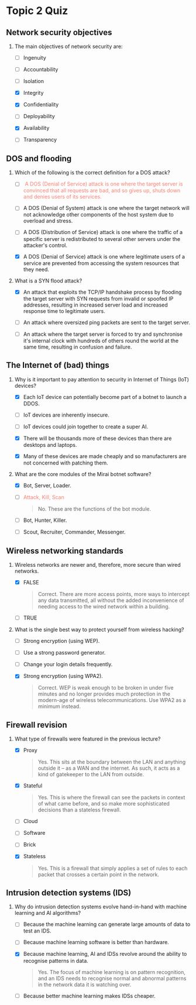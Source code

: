 # Topic 2 Quiz

## Network security objectives

1. The main objectives of network security are:

   - [ ] Ingenuity

   - [ ] Accountability

   - [ ] Isolation

   - [x] Integrity

   - [x] Confidentiality

   - [ ] Deployability

   - [x] Availability

   - [ ] Transparency

## DOS and flooding

1. Which of the following is the correct definition for a DOS attack?

   - [ ] <span style="color:salmon"> A DOS (Denial of Service) attack is one where the target server is convinced that all requests are bad, and so gives up, shuts down and denies users of its services. </span>

   - [ ] A DOS (Denial of System) attack is one where the target network will not acknowledge other components of the host system due to overload and stress.

   - [ ] A DOS (Distribution of Service) attack is one where the traffic of a specific server is redistributed to several other servers under the attacker's control.

   - [x] A DOS (Denial of Service) attack is one where legitimate users of a service are prevented from accessing the system resources that they need.

2. What is a SYN flood attack?

   - [x] An attack that exploits the TCP/IP handshake process by flooding the target server with SYN requests from invalid or spoofed IP addresses, resulting in increased server load and increased response time to legitimate users.

   - [ ] An attack where oversized ping packets are sent to the target server.

   - [ ] An attack where the target server is forced to try and synchronise it's internal clock with hundreds of others round the world at the same time, resulting in confusion and failure.

## The Internet of (bad) things

1. Why is it important to pay attention to security in Internet of Things (IoT) devices?

   - [x] Each IoT device can potentially become part of a botnet to launch a DDOS.

   - [ ] IoT devices are inherently insecure.

   - [ ] IoT devices could join together to create a super AI.

   - [x] There will be thousands more of these devices than there are desktops and laptops.

   - [x] Many of these devices are made cheaply and so manufacturers are not concerned with patching them.

2. What are the core modules of the Mirai botnet software?

   - [x] Bot, Server, Loader.

   - [ ] <span style="color: salmon">Attack, Kill, Scan</span>

     > No. These are the functions of the bot module.

   - [ ] Bot, Hunter, Killer.

   - [ ] Scout, Recruiter, Commander, Messenger.

## Wireless networking standards

1. Wireless networks are newer and, therefore, more secure than wired networks.

   - [x] FALSE
     > Correct. There are more access points, more ways to intercept any data transmitted, all without the added inconvenience of needing access to the wired network within a building.
   - [ ] TRUE

2. What is the single best way to protect yourself from wireless hacking?

   - [ ] Strong encryption (using WEP).

   - [ ] Use a strong password generator.

   - [ ] Change your login details frequently.

   - [x] Strong encryption (using WPA2).
     > Correct. WEP is weak enough to be broken in under five minutes and no longer provides much protection in the modern-age of wireless telecommunications. Use WPA2 as a minimum instead.

## Firewall revision

1. What type of firewalls were featured in the previous lecture?

   - [x] Proxy

     > Yes. This sits at the boundary between the LAN and anything outside it – as a WAN and the internet. As such, it acts as a kind of gatekeeper to the LAN from outside.

   - [x] Stateful

     > Yes. This is where the firewall can see the packets in context of what came before, and so make more sophisticated decisions than a stateless firewall.

   - [ ] Cloud

   - [ ] Software

   - [ ] Brick

   - [x] Stateless

     > Yes. This is a firewall that simply applies a set of rules to each packet that crosses a certain point in the network.

## Intrusion detection systems (IDS)

1. Why do intrusion detection systems evolve hand-in-hand with machine learning and AI algorithms?

   - [ ] Because the machine learning can generate large amounts of data to test an IDS.

   - [ ] Because machine learning software is better than hardware.

   - [x] Because machine learning, AI and IDSs revolve around the ability to recognise patterns in data.
     > Yes. The focus of machine learning is on pattern recognition, and an IDS needs to recognise normal and abnormal patterns in the network data it is watching over.
   - [ ] Because better machine learning makes IDSs cheaper.
